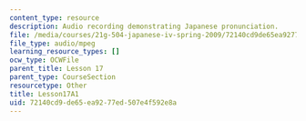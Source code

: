 ```yaml
---
content_type: resource
description: Audio recording demonstrating Japanese pronunciation.
file: /media/courses/21g-504-japanese-iv-spring-2009/72140cd9de65ea9277ed507e4f592e8a_Lesson17A1.mp3
file_type: audio/mpeg
learning_resource_types: []
ocw_type: OCWFile
parent_title: Lesson 17
parent_type: CourseSection
resourcetype: Other
title: Lesson17A1
uid: 72140cd9-de65-ea92-77ed-507e4f592e8a
---
```

